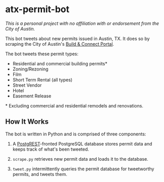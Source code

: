 # atx-permit-bot
*This is a personal project with no affiliation with or endorsement from the City of Austin.*

This bot tweets about new permits issued in Austin, TX. It does so by scraping the City of Austin's [Build & Connect Portal](https://abc.austintexas.gov/).

The bot tweets these permit types:

- Residential and commercial building permits\*
- Zoning/Rezoning
- Film
- Short Term Rental (all types)
- Street Vendor
- Hotel
- Easement Release

\* Excluding commercial and residential remodels and renovations.

## How It Works

The bot is written in Python and is comprised of three components:

1. A [PostgREST](http://postgrest.org/)-fronted PostgreSQL database stores permit data and keeps track of what's been tweeted.

2. `scrape.py` retrieves new permit data and loads it to the database.

3. `tweet.py` intermittently queries the permit database for tweetworthy permits, and tweets them.
